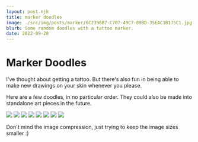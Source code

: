 ```yaml
---
layout: post.njk
title: marker doodles
image: ./src/img/posts/marker/6C2396B7-C707-49C7-89BD-35EAC1B175C1.jpg 
blurb: Some random doodles with a tattoo marker.
date: 2022-09-20
---
```

# Marker Doodles
I've thought about getting a tattoo. But there's also fun in being able to make new drawings on your skin whenever you please.

Here are a few doodles, in no particular order. They could also be made into standalone art pieces in the future.
<div picture-grid="3">
<img src="/img/posts/marker/49F5F850-0FFE-475E-A2E8-F48373F5C080.jpg"/>
<img src="/img/posts/marker/5E350ACF-F731-49F7-AED1-7C9E6CA6E5CD.jpg"/>
<img src="/img/posts/marker/9D92179E-642E-4251-B25E-52D55331A45D.jpg"/>
<img src="/img/posts/marker/A0826E2F-84D0-4285-930A-BE7E9E7F0A88.jpg"/>
<img src="/img/posts/marker/091FF4DA-4AC6-45C2-AAA0-58A19D665FE0.jpg"/>
<img src="/img/posts/marker/C91DA942-C233-4051-9698-F10C586FF46A.jpg"/>
<img src="/img/posts/marker/2B98AFB9-E97A-43D8-A059-AAAAE46CA3FB.jpg"/>
<img src="/img/posts/marker/6C2396B7-C707-49C7-89BD-35EAC1B175C1.jpg"/>
</div>

Don't mind the image compression, just trying to keep the image sizes smaller :)
